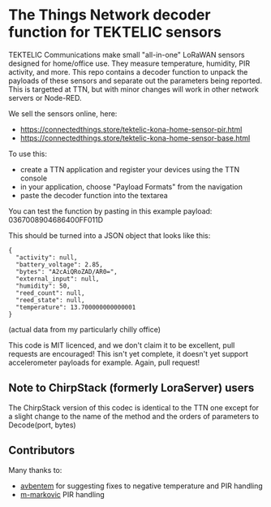 # The Things Network decoder function for TEKTELIC sensors
TEKTELIC Communications make small "all-in-one" LoRaWAN sensors designed for home/office use. They measure temperature, humidity, PIR activity, and more. This repo contains a decoder function to unpack the payloads of these sensors and separate out the parameters being reported. This is targetted at TTN, but with minor changes will work in other network servers or Node-RED.

We sell the sensors online, here:
 * https://connectedthings.store/tektelic-kona-home-sensor-pir.html
 * https://connectedthings.store/tektelic-kona-home-sensor-base.html

To use this:
* create a TTN application and register your devices using the TTN console
* in your application, choose "Payload Formats" from the navigation
* paste the decoder function into the textarea

You can test the function by pasting in this example payload: 0367008904686400FF011D

This should be turned into a JSON object that looks like this:
```
{
  "activity": null,
  "battery_voltage": 2.85,
  "bytes": "A2cAiQRoZAD/AR0=",
  "external_input": null,
  "humidity": 50,
  "reed_count": null,
  "reed_state": null,
  "temperature": 13.700000000000001
}
```
(actual data from my particularly chilly office)

This code is MIT licenced, and we don't claim it to be excellent, pull requests are encouraged! This isn't yet complete, it doesn't yet support accelerometer payloads for example. Again, pull request!

## Note to ChirpStack (formerly LoraServer) users

The ChirpStack version of this codec is identical to the TTN one except for a slight change to the name of the method and the orders of parameters to Decode(port, bytes)

## Contributors
Many thanks to:
 * [avbentem](https://github.com/avbentem) for suggesting fixes to negative temperature and PIR handling
 * [m-markovic](https://github.com/m-markovic) PIR handling

